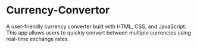 # Currency-Convertor
A user-friendly currency converter built with HTML, CSS, and JavaScript. This app allows users to quickly convert between multiple currencies using real-time exchange rates.
